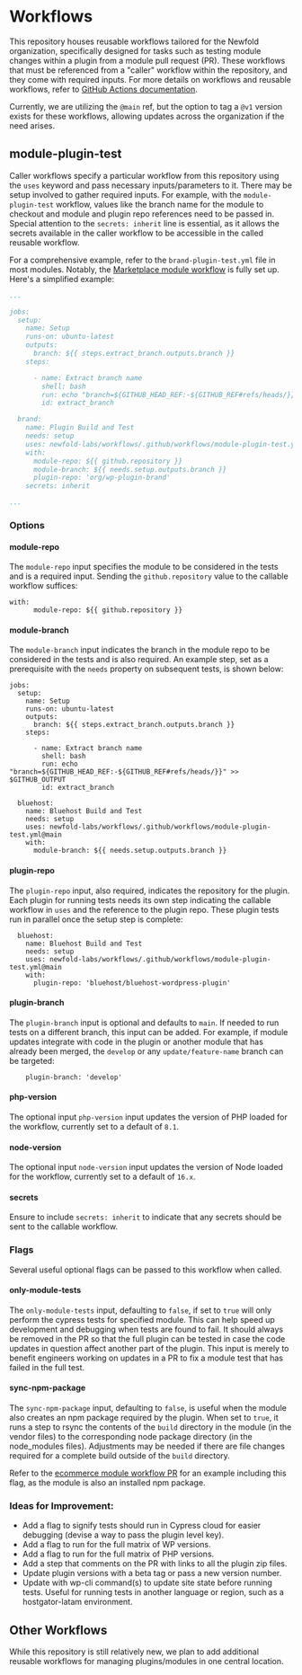 # Workflows
This repository houses reusable workflows tailored for the Newfold organization, specifically designed for tasks such as testing module changes within a plugin from a module pull request (PR). These workflows that must be referenced from a "caller" workflow within the repository, and they come with required inputs. For more details on workflows and reusable workflows, refer to [GitHub Actions documentation](https://docs.github.com/en/actions/using-workflows/reusing-workflows).

Currently, we are utilizing the `@main` ref, but the option to tag a `@v1` version exists for these workflows, allowing updates across the organization if the need arises.

## module-plugin-test

Caller workflows specify a particular workflow from this repository using the `uses` keyword and pass necessary inputs/parameters to it. There may be setup involved to gather required inputs. For example, with the `module-plugin-test` workflow, values like the branch name for the module to checkout and module and plugin repo references need to be passed in. Special attention to the `secrets: inherit` line is essential, as it allows the secrets available in the caller workflow to be accessible in the called reusable workflow.

For a comprehensive example, refer to the `brand-plugin-test.yml` file in most modules. Notably, the [Marketplace module workflow](https://github.com/newfold-labs/wp-module-marketplace/blob/main/.github/workflows/brand-plugin-test.yml) is fully set up. Here's a simplified example:

```yaml
...

jobs:
  setup:
    name: Setup
    runs-on: ubuntu-latest
    outputs:
      branch: ${{ steps.extract_branch.outputs.branch }}
    steps:

      - name: Extract branch name
        shell: bash
        run: echo "branch=${GITHUB_HEAD_REF:-${GITHUB_REF#refs/heads/}}" >> $GITHUB_OUTPUT
        id: extract_branch

  brand:
    name: Plugin Build and Test
    needs: setup
    uses: newfold-labs/workflows/.github/workflows/module-plugin-test.yml@main
    with:
      module-repo: ${{ github.repository }}
      module-branch: ${{ needs.setup.outputs.branch }}
      plugin-repo: 'org/wp-plugin-brand'
    secrets: inherit

...
```
### Options

#### module-repo
The `module-repo` input specifies the module to be considered in the tests and is a required input. Sending the `github.repository` value to the callable workflow suffices:
```
with:
      module-repo: ${{ github.repository }}
```

#### module-branch
The `module-branch` input indicates the branch in the module repo to be considered in the tests and is also required. An example step, set as a prerequisite with the `needs` property on subsequent tests, is shown below:
```
jobs:
  setup:
    name: Setup
    runs-on: ubuntu-latest
    outputs:
      branch: ${{ steps.extract_branch.outputs.branch }}
    steps:

      - name: Extract branch name
        shell: bash
        run: echo "branch=${GITHUB_HEAD_REF:-${GITHUB_REF#refs/heads/}}" >> $GITHUB_OUTPUT
        id: extract_branch

  bluehost:
    name: Bluehost Build and Test
    needs: setup
    uses: newfold-labs/workflows/.github/workflows/module-plugin-test.yml@main
    with:
      module-branch: ${{ needs.setup.outputs.branch }}

```

#### plugin-repo
The `plugin-repo` input, also required, indicates the repository for the plugin. Each plugin for running tests needs its own step indicating the callable workflow in `uses` and the reference to the plugin repo. These plugin tests run in parallel once the setup step is complete:
```
  bluehost:
    name: Bluehost Build and Test
    needs: setup
    uses: newfold-labs/workflows/.github/workflows/module-plugin-test.yml@main
    with:
      plugin-repo: 'bluehost/bluehost-wordpress-plugin'
```

#### plugin-branch
The `plugin-branch`  input is optional and defaults to `main`. If needed to run tests on a different branch, this input can be added. For example, if module updates integrate with code in the plugin or another module that has already been merged, the `develop` or any `update/feature-name` branch can be targeted:
```
    plugin-branch: 'develop'
```
#### php-version
The optional input `php-version` input updates the version of PHP loaded for the workflow, currently set to a default of `8.1`. 

#### node-version
The optional input `node-version` input updates the version of Node loaded for the workflow, currently set to a default of `16.x`.

#### secrets
Ensure to include `secrets: inherit` to indicate that any secrets should be sent to the callable workflow.

### Flags
Several useful optional flags can be passed to this workflow when called.

#### only-module-tests
The `only-module-tests` input, defaulting to `false`, if set to `true` will only perform the cypress tests for specified module. This can help speed up development and debugging when tests are found to fail. It should always be removed in the PR so that the full plugin can be tested in case the code updates in question affect another part of the plugin. This input is merely to benefit engineers working on updates in a PR to fix a module test that has failed in the full test.

#### sync-npm-package
The `sync-npm-package` input, defaulting to `false`, is useful when the module also creates an npm package required by the plugin. When set to `true`, it runs a step to rsync the contents of the `build` directory in the module (in the vendor files) to the corresponding node package directory (in the node_modules files). Adjustments may be needed if there are file changes required for a complete build outside of the `build` directory. 

Refer to the [ecommerce module workflow PR](https://github.com/newfold-labs/wp-module-ecommerce/pull/192) for an example including this flag, as the module is also an installed npm package.


### Ideas for Improvement:
- Add a flag to signify tests should run in Cypress cloud for easier debugging (devise a way to pass the plugin level key).
- Add a flag to run for the full matrix of WP versions.
- Add a flag to run for the full matrix of PHP versions.
- Add a step that comments on the PR with links to all the plugin zip files.
- Update plugin versions with a beta tag or pass a new version number.
- Update with wp-cli command(s) to update site state before running tests. Useful for running tests in another language or region, such as a hostgator-latam environment.

## Other Workflows
While this repository is still relatively new, we plan to add additional reusable workflows for managing plugins/modules in one central location.